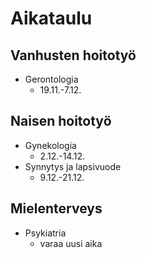 # Aikataulu

## Vanhusten hoitotyö
- Gerontologia
  - 19.11.-7.12.

## Naisen hoitotyö
- Gynekologia
  - 2.12.-14.12.
- Synnytys ja lapsivuode
  - 9.12.-21.12.

## Mielenterveys
- Psykiatria
  - varaa uusi aika